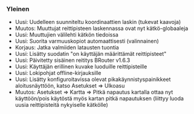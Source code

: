 ### Yleinen

- Uusi: Uudelleen suunniteltu koordinaattien laskin (tukevat kaavoja)
- Muutos: Muuttujat reittipisteen laskennassa ovat nyt kätkö-globaaleja
- Uusi: Muuttujien välilehti kätkön tiedoissa
- Uusi: Suorita varmuuskopiot automaattisesti (valinnainen)
- Korjaus: Jatka valmiiden latausten tuontia
- Uusi: Lisätty suodatin "on käyttäjän määrittämät reittipisteet"
- Uusi: Päivitetty sisäinen reititys BRouter v1.6.3
- Uusi: Käyttäjän erillinen kuvake luoduille reittipisteille
- Uusi: Lokipohjat offline-kirjauksille
- Uusi: Lisätty konfiguroitavissa olevat pikakäynnistyspainikkeet aloitusnäyttöön, katso Asetukset => Ulkoasu
- Muutos: Asetukset => Kartta => Pitkä napautus kartalla ottaa nyt käyttöön/pois käytöstä myös kartan pitkä napautuksen (liittyy luoda uusia reittipisteitä nykyiselle kätkölle)
